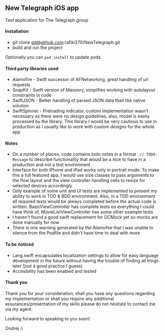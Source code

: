 ## New Telegraph iOS app

Test application for The Telegraph group

#### Installation

* git clone git@github.com:rafiki270/NewTelegraph.git
* build and run the project

Optionally you can ```pod install``` to update pods

#### Third party libraries used

* Alamofire - Swift successor of AFNetworking, great handling of url requests
* SnapKit - Swift version of Masonry, simplifies working with autolayout constraints in code
* SwiftJSON - Better handling of parsed JSON data than the native solution
* SwiftSpinner - Preloading indicator, custom implementation wasn’t necessary as there were no design guidelines, also, model is easily processed by the library. This library I would be very cautious to use in production as I usually like to work with custom designs for the whole app

#### Notes

* On a number of places, code contains todo notes in a format ``` // TODO: Message``` to describe functionality that would be a nice to have in a production and not a test environment
* Interface for both iPhone and iPad works only in portrait mode. To make this a full featured app, I would use size classes to pass arguments to the flow layout and the view controller handling cells to resize for selected devices accordingly
* Only example of some unit and UI tests are implemented to present my ability to work in TDD & BDD environment. Also, in a TDD environment all required tests would be always completed before the actual code is written. BasicViewController has complete tests on everything I could have think of, MovieListViewController has some other example tests
* I haven't found a good swift replacement for OCMock yet so mocks are done manually for now
* There is one warning generated by the Alamofire that I was unable to silence from the Podfile and didn't have time to deal with more

#### To be noticed
* Lang.swift encapsulates localization settings to allow for easy language development in the future without having the trouble of finding all trings later (just a good practice I guess)
* Accesibility has been enabled and tested


#### Thank you

Thank you for your consideration, shall you have any questions regarding my implementation or shall you require any additional assurances/presentation of my skills please do not hesitate to contact me via my agent.

Looking forward to speaking to you soon!

Ondrej :)
